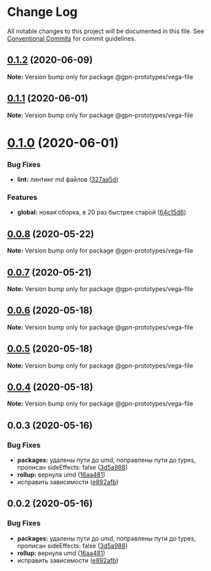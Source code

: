 # Change Log

All notable changes to this project will be documented in this file.
See [Conventional Commits](https://conventionalcommits.org) for commit guidelines.

## [0.1.2](https://github.com/gpn-prototypes/vega-ui/compare/@gpn-prototypes/vega-file@0.1.1...@gpn-prototypes/vega-file@0.1.2) (2020-06-09)

**Note:** Version bump only for package @gpn-prototypes/vega-file





## [0.1.1](https://github.com/gpn-prototypes/vega-ui/compare/@gpn-prototypes/vega-file@0.1.0...@gpn-prototypes/vega-file@0.1.1) (2020-06-01)

**Note:** Version bump only for package @gpn-prototypes/vega-file

# [0.1.0](https://github.com/gpn-prototypes/vega-ui/compare/@gpn-prototypes/vega-file@0.0.8...@gpn-prototypes/vega-file@0.1.0) (2020-06-01)

### Bug Fixes

- **lint:** линтинг md файлов ([327aa5d](https://github.com/gpn-prototypes/vega-ui/commit/327aa5d3aa706f0e164a572ae1360d504e89979d))

### Features

- **global:** новая сборка, в 20 раз быстрее старой ([64c15d6](https://github.com/gpn-prototypes/vega-ui/commit/64c15d6c8e5934386d2820e120b64bb7ed2391f3))

## [0.0.8](https://github.com/gpn-prototypes/vega-ui/compare/@gpn-prototypes/vega-file@0.0.7...@gpn-prototypes/vega-file@0.0.8) (2020-05-22)

**Note:** Version bump only for package @gpn-prototypes/vega-file

## [0.0.7](https://github.com/gpn-prototypes/vega-ui/compare/@gpn-prototypes/vega-file@0.0.6...@gpn-prototypes/vega-file@0.0.7) (2020-05-21)

**Note:** Version bump only for package @gpn-prototypes/vega-file

## [0.0.6](https://github.com/gpn-prototypes/vega-ui/compare/@gpn-prototypes/vega-file@0.0.5...@gpn-prototypes/vega-file@0.0.6) (2020-05-18)

**Note:** Version bump only for package @gpn-prototypes/vega-file

## [0.0.5](https://github.com/gpn-prototypes/vega-ui/compare/@gpn-prototypes/vega-file@0.0.4...@gpn-prototypes/vega-file@0.0.5) (2020-05-18)

**Note:** Version bump only for package @gpn-prototypes/vega-file

## [0.0.4](https://github.com/gpn-prototypes/vega-ui/compare/@gpn-prototypes/vega-file@0.0.3...@gpn-prototypes/vega-file@0.0.4) (2020-05-18)

**Note:** Version bump only for package @gpn-prototypes/vega-file

## 0.0.3 (2020-05-16)

### Bug Fixes

- **packages:** удалены пути до umd, поправлены пути до types, прописан sideEffects: false ([3d5a988](https://github.com/gpn-prototypes/vega-ui/commit/3d5a98871aece5d6c79be112e2e60ecd0529694e))
- **rollup:** вернула umd ([16aa481](https://github.com/gpn-prototypes/vega-ui/commit/16aa48132ca6c3934b3b12aa079f8645a0efc89b))
- исправить зависимости ([e892afb](https://github.com/gpn-prototypes/vega-ui/commit/e892afb5368b7ed2c6bdd4c77e08917e033f75ed))

## 0.0.2 (2020-05-16)

### Bug Fixes

- **packages:** удалены пути до umd, поправлены пути до types, прописан sideEffects: false ([3d5a988](https://github.com/gpn-prototypes/vega-ui/commit/3d5a98871aece5d6c79be112e2e60ecd0529694e))
- **rollup:** вернула umd ([16aa481](https://github.com/gpn-prototypes/vega-ui/commit/16aa48132ca6c3934b3b12aa079f8645a0efc89b))
- исправить зависимости ([e892afb](https://github.com/gpn-prototypes/vega-ui/commit/e892afb5368b7ed2c6bdd4c77e08917e033f75ed))
